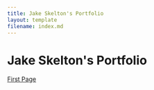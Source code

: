 ```yaml
---
title: Jake Skelton's Portfolio
layout: template
filename: index.md
---
```


# Jake Skelton's Portfolio

[First Page](https://jakeskelton.co.uk/first_page)